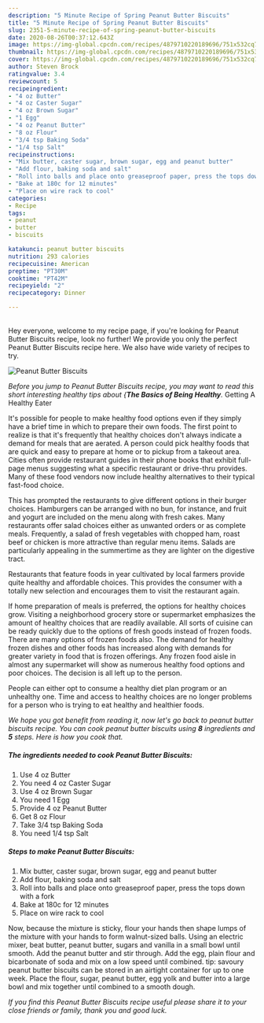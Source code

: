 ```yaml
---
description: "5 Minute Recipe of Spring Peanut Butter Biscuits"
title: "5 Minute Recipe of Spring Peanut Butter Biscuits"
slug: 2351-5-minute-recipe-of-spring-peanut-butter-biscuits
date: 2020-08-26T00:37:12.643Z
image: https://img-global.cpcdn.com/recipes/4879710220189696/751x532cq70/peanut-butter-biscuits-recipe-main-photo.jpg
thumbnail: https://img-global.cpcdn.com/recipes/4879710220189696/751x532cq70/peanut-butter-biscuits-recipe-main-photo.jpg
cover: https://img-global.cpcdn.com/recipes/4879710220189696/751x532cq70/peanut-butter-biscuits-recipe-main-photo.jpg
author: Steven Brock
ratingvalue: 3.4
reviewcount: 5
recipeingredient:
- "4 oz Butter"
- "4 oz Caster Sugar"
- "4 oz Brown Sugar"
- "1 Egg"
- "4 oz Peanut Butter"
- "8 oz Flour"
- "3/4 tsp Baking Soda"
- "1/4 tsp Salt"
recipeinstructions:
- "Mix butter, caster sugar, brown sugar, egg and peanut butter"
- "Add flour, baking soda and salt"
- "Roll into balls and place onto greaseproof paper, press the tops down with a fork"
- "Bake at 180c for 12 minutes"
- "Place on wire rack to cool"
categories:
- Recipe
tags:
- peanut
- butter
- biscuits

katakunci: peanut butter biscuits 
nutrition: 293 calories
recipecuisine: American
preptime: "PT30M"
cooktime: "PT42M"
recipeyield: "2"
recipecategory: Dinner

---
```

<br>
Hey everyone, welcome to my recipe page, if you're looking for Peanut Butter Biscuits recipe, look no further! We provide you only the perfect Peanut Butter Biscuits recipe here. We also have wide variety of recipes to try.
<br>


![Peanut Butter Biscuits](https://img-global.cpcdn.com/recipes/4879710220189696/751x532cq70/peanut-butter-biscuits-recipe-main-photo.jpg)

<i>Before you jump to Peanut Butter Biscuits recipe, you may want to read this short interesting healthy tips about {<strong>The Basics of Being Healthy</strong>.</i>
Getting A Healthy Eater

It's possible for people to make healthy food options even if they simply have a brief time in which to prepare their own foods. The first point to realize is that it's frequently that healthy choices don't always indicate a demand for meals that are aerated. A person could pick healthy foods that are quick and easy to prepare at home or to pickup from a takeout area. Cities often provide restaurant guides in their phone books that exhibit full-page menus suggesting what a specific restaurant or drive-thru provides. Many of these food vendors now include healthy alternatives to their typical fast-food choice.

 This has prompted the restaurants to give different options in their burger choices. Hamburgers can be arranged with no bun, for instance, and fruit and yogurt are included on the menu along with fresh cakes. Many restaurants offer salad choices either as unwanted orders or as complete meals. Frequently, a salad of fresh vegetables with chopped ham, roast beef or chicken is more attractive than regular menu items.  Salads are particularly appealing in the summertime as they are lighter on the digestive tract.

Restaurants that feature foods in year cultivated by local farmers provide quite healthy and affordable choices.  This provides the consumer with a totally new selection and encourages them to visit the restaurant again.

If home preparation of meals is preferred, the options for healthy choices grow. Visiting a neighborhood grocery store or supermarket emphasizes the amount of healthy choices that are readily available.  All sorts of cuisine can be ready quickly due to the options of fresh goods instead of frozen foods. There are many options of frozen foods also. The demand for healthy frozen dishes and other foods has increased along with demands for greater variety in food that is frozen offerings. Any frozen food aisle in almost any supermarket will show as numerous healthy food options and poor choices. The decision is all left up to the person.

People can either opt to consume a healthy diet plan program or an unhealthy one. Time and access to healthy choices are no longer problems for a person who is trying to eat healthy and healthier foods.


<i>We hope you got benefit from reading it, now let's go back to peanut butter biscuits recipe. You can cook peanut butter biscuits using <strong>8</strong> ingredients and <strong>5</strong> steps. Here is how you cook that.
</i>

##### The ingredients needed to cook Peanut Butter Biscuits:

1. Use 4 oz Butter
1. You need 4 oz Caster Sugar
1. Use 4 oz Brown Sugar
1. You need 1 Egg
1. Provide 4 oz Peanut Butter
1. Get 8 oz Flour
1. Take 3/4 tsp Baking Soda
1. You need 1/4 tsp Salt


##### Steps to make Peanut Butter Biscuits:

1. Mix butter, caster sugar, brown sugar, egg and peanut butter
1. Add flour, baking soda and salt
1. Roll into balls and place onto greaseproof paper, press the tops down with a fork
1. Bake at 180c for 12 minutes
1. Place on wire rack to cool


Now, because the mixture is sticky, flour your hands then shape lumps of the mixture with your hands to form walnut-sized balls. Using an electric mixer, beat butter, peanut butter, sugars and vanilla in a small bowl until smooth. Add the peanut butter and stir through. Add the egg, plain flour and bicarbonate of soda and mix on a low speed until combined. tip: savoury peanut butter biscuits can be stored in an airtight container for up to one week. Place the flour, sugar, peanut butter, egg yolk and butter into a large bowl and mix together until combined to a smooth dough. 

<i>If you find this Peanut Butter Biscuits recipe useful please share it to your close friends or family, thank you and good luck.</i>
